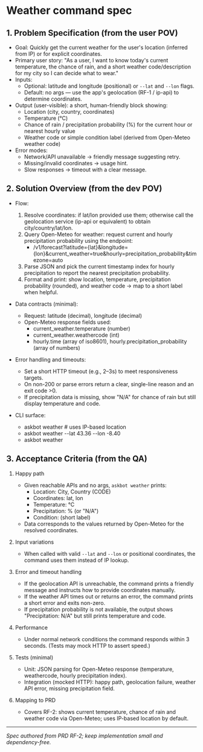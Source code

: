 
# Weather command spec

## 1. Problem Specification (from the user POV)

- Goal: Quickly get the current weather for the user's location (inferred from IP) or for explicit coordinates.
- Primary user story: "As a user, I want to know today's current temperature, the chance of rain, and a short weather code/description for my city so I can decide what to wear."
- Inputs:
	- Optional: latitude and longitude (positional) or `--lat` and `--lon` flags.
	- Default: no args — use the app's geolocation (RF-1 / ip-api) to determine coordinates.
- Output (user-visible): a short, human-friendly block showing:
	- Location (city, country, coordinates)
	- Temperature (°C)
	- Chance of rain / precipitation probability (%) for the current hour or nearest hourly value
	- Weather code or simple condition label (derived from Open-Meteo weather code)
- Error modes:
	- Network/API unavailable → friendly message suggesting retry.
	- Missing/invalid coordinates → usage hint.
	- Slow responses → timeout with a clear message.

## 2. Solution Overview (from the dev POV)

- Flow:
	1. Resolve coordinates: if lat/lon provided use them; otherwise call the geolocation service (ip-api or equivalent) to obtain city/country/lat/lon.
	2. Query Open-Meteo for weather: request current and hourly precipitation probability using the endpoint:
		 - /v1/forecast?latitude={lat}&longitude={lon}&current_weather=true&hourly=precipitation_probability&timezone=auto
	3. Parse JSON and pick the current timestamp index for hourly precipitation to report the nearest precipitation probability.
	4. Format and print: show location, temperature, precipitation probability (rounded), and weather code → map to a short label when helpful.

- Data contracts (minimal):
	- Request: latitude (decimal), longitude (decimal)
	- Open-Meteo response fields used:
		- current_weather.temperature (number)
		- current_weather.weathercode (int)
		- hourly.time (array of iso8601), hourly.precipitation_probability (array of numbers)

- Error handling and timeouts:
	- Set a short HTTP timeout (e.g., 2–3s) to meet responsiveness targets.
	- On non-200 or parse errors return a clear, single-line reason and an exit code >0.
	- If precipitation data is missing, show "N/A" for chance of rain but still display temperature and code.

- CLI surface:
	- askbot weather                # uses IP-based location
	- askbot weather --lat 43.36 --lon -8.40
	- askbot weather <lat> <lon>

## 3. Acceptance Criteria (from the QA)

1. Happy path
	 - Given reachable APIs and no args, `askbot weather` prints:
		 - Location: City, Country (CODE)
		 - Coordinates: lat, lon
		 - Temperature: <value> °C
		 - Precipitation: <value>% (or "N/A")
		 - Condition: <weather code> (short label)
	 - Data corresponds to the values returned by Open-Meteo for the resolved coordinates.

2. Input variations
	 - When called with valid `--lat` and `--lon` or positional coordinates, the command uses them instead of IP lookup.

3. Error and timeout handling
	 - If the geolocation API is unreachable, the command prints a friendly message and instructs how to provide coordinates manually.
	 - If the weather API times out or returns an error, the command prints a short error and exits non-zero.
	 - If precipitation probability is not available, the output shows "Precipitation: N/A" but still prints temperature and code.

4. Performance
	 - Under normal network conditions the command responds within 3 seconds. (Tests may mock HTTP to assert speed.)

5. Tests (minimal)
	 - Unit: JSON parsing for Open-Meteo response (temperature, weathercode, hourly precipitation index).
	 - Integration (mocked HTTP): happy path, geolocation failure, weather API error, missing precipitation field.

6. Mapping to PRD
	 - Covers RF-2: shows current temperature, chance of rain and weather code via Open-Meteo; uses IP-based location by default.

---
*Spec authored from PRD RF-2; keep implementation small and dependency-free.*
